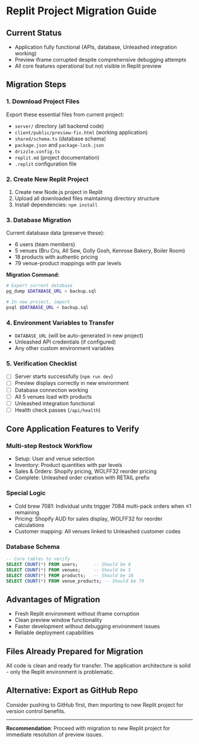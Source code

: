 # Replit Project Migration Guide

## Current Status
- Application fully functional (APIs, database, Unleashed integration working)
- Preview iframe corrupted despite comprehensive debugging attempts
- All core features operational but not visible in Replit preview

## Migration Steps

### 1. Download Project Files
Export these essential files from current project:
- `server/` directory (all backend code)
- `client/public/preview-fix.html` (working application)
- `shared/schema.ts` (database schema)
- `package.json` and `package-lock.json`
- `drizzle.config.ts`
- `replit.md` (project documentation)
- `.replit` configuration file

### 2. Create New Replit Project
1. Create new Node.js project in Replit
2. Upload all downloaded files maintaining directory structure
3. Install dependencies: `npm install`

### 3. Database Migration
Current database data (preserve these):
- 6 users (team members)
- 5 venues (Bru Cru, All Sew, Golly Gosh, Kenrose Bakery, Boiler Room)
- 18 products with authentic pricing
- 79 venue-product mappings with par levels

**Migration Command:**
```bash
# Export current database
pg_dump $DATABASE_URL > backup.sql

# In new project, import
psql $DATABASE_URL < backup.sql
```

### 4. Environment Variables to Transfer
- `DATABASE_URL` (will be auto-generated in new project)
- Unleashed API credentials (if configured)
- Any other custom environment variables

### 5. Verification Checklist
- [ ] Server starts successfully (`npm run dev`)
- [ ] Preview displays correctly in new environment
- [ ] Database connection working
- [ ] All 5 venues load with products
- [ ] Unleashed integration functional
- [ ] Health check passes (`/api/health`)

## Core Application Features to Verify

### Multi-step Restock Workflow
- Setup: User and venue selection
- Inventory: Product quantities with par levels
- Sales & Orders: Shopify pricing, WOLFF32 reorder pricing
- Complete: Unleashed order creation with RETAIL prefix

### Special Logic
- Cold brew 7081: Individual units trigger 7084 multi-pack orders when ≤1 remaining
- Pricing: Shopify AUD for sales display, WOLFF32 for reorder calculations
- Customer mapping: All venues linked to Unleashed customer codes

### Database Schema
```sql
-- Core tables to verify
SELECT COUNT(*) FROM users;      -- Should be 6
SELECT COUNT(*) FROM venues;     -- Should be 5  
SELECT COUNT(*) FROM products;   -- Should be 18
SELECT COUNT(*) FROM venue_products; -- Should be 79
```

## Advantages of Migration
- Fresh Replit environment without iframe corruption
- Clean preview window functionality
- Faster development without debugging environment issues
- Reliable deployment capabilities

## Files Already Prepared for Migration
All code is clean and ready for transfer. The application architecture is solid - only the Replit environment is problematic.

## Alternative: Export as GitHub Repo
Consider pushing to GitHub first, then importing to new Replit project for version control benefits.

---

**Recommendation**: Proceed with migration to new Replit project for immediate resolution of preview issues.